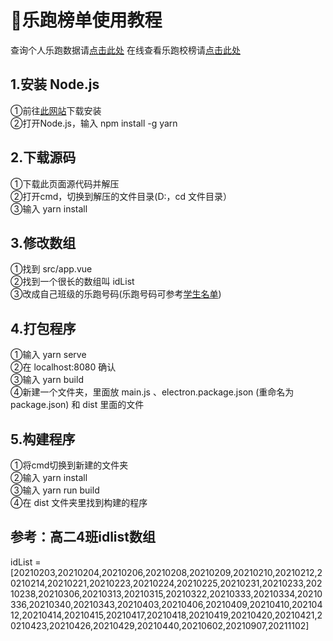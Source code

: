 # 🚀乐跑榜单使用教程

查询个人乐跑数据请[点击此处](https://jinhuaschool.smart-run.cn/h5/student/) 
在线查看乐跑校榜请[点击此处](https://tool.bluemangoo.net/run-board)

## 1.安装 Node.js

①前往[此网站](https://nodejs.org/zh-cn/download/)下载安装  
②打开Node.js，输入 npm install -g yarn  

## 2.下载源码

①下载此页面源代码并解压  
②打开cmd，切换到解压的文件目录(D:，cd 文件目录）  
③输入 yarn install  
 
## 3.修改数组

①找到 src/app.vue  
②找到一个很长的数组叫 idList   
③改成自己班级的乐跑号码(乐跑号码可参考[学生名单](https://github.com/Tylerxz/Name))  

## 4.打包程序
①输入 yarn serve  
②在 localhost:8080 确认  
③输入 yarn build  
④新建一个文件夹，里面放 main.js 、electron.package.json (重命名为package.json) 和 dist 里面的文件  

## 5.构建程序
①将cmd切换到新建的文件夹  
②输入 yarn install  
③输入 yarn run build  
④在 dist 文件夹里找到构建的程序  

## 参考：高二4班idlist数组
idList = [20210203,20210204,20210206,20210208,20210209,20210210,20210212,20210214,20210221,20210223,20210224,20210225,20210231,20210233,20210238,20210306,20210313,20210315,20210322,20210333,20210334,20210336,20210340,20210343,20210403,20210406,20210409,20210410,20210412,20210414,20210415,20210417,20210418,20210419,20210420,20210421,20210423,20210426,20210429,20210440,20210602,20210907,20211102]
